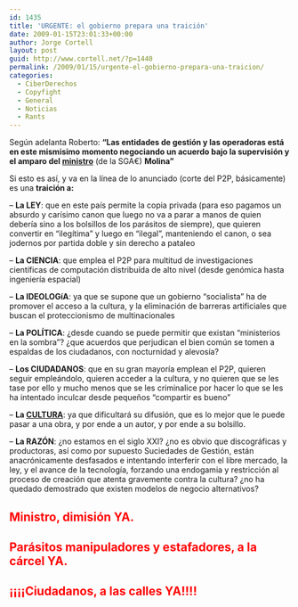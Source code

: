 ```yaml
---
id: 1435
title: 'URGENTE: el gobierno prepara una traición'
date: 2009-01-15T23:01:33+00:00
author: Jorge Cortell
layout: post
guid: http://www.cortell.net/?p=1440
permalink: /2009/01/15/urgente-el-gobierno-prepara-una-traicion/
categories:
  - CiberDerechos
  - Copyfight
  - General
  - Noticias
  - Rants
---
```

Según adelanta Roberto: **&#8220;Las entidades de gestión y las operadoras está en este mismisimo momento negociando un acuerdo bajo la supervisión y el amparo del <a title="http://www.internautas.org/html/5253.html" href="http://www.internautas.org/html/5253.html" target="_blank">ministro</a>** (de la SGA€) **Molina&#8221;**

Si esto es así, y va en la línea de lo anunciado (corte del P2P, básicamente) es una **traición a:**

&#8211; **La LEY**: que en este país permite la copia privada (para eso pagamos un absurdo y carísimo canon que luego no va a parar a manos de quien debería sino a los bolsillos de los parásitos de siempre), que quieren convertir en &#8220;ilegítima&#8221; y luego en &#8220;ilegal&#8221;, manteniendo el canon, o sea jodernos por partida doble y sin derecho a pataleo

&#8211; **La CIENCIA**: que emplea el P2P para multitud de investigaciones científicas de computación distribuída de alto nivel (desde genómica hasta ingeniería espacial)

&#8211; **La IDEOLOGíA**: ya que se supone que un gobierno &#8220;socialista&#8221; ha de promover el acceso a la cultura, y la eliminación de barreras artificiales que buscan el proteccionismo de multinacionales

&#8211; **La POLÍTICA**: ¿desde cuando se puede permitir que existan &#8220;ministerios en la sombra&#8221;? ¿que acuerdos que perjudican el bien común se tomen a espaldas de los ciudadanos, con nocturnidad y alevosía?

&#8211; **Los CIUDADANOS**: que en su gran mayoría emplean el P2P, quieren seguir empleándolo, quieren acceder a la cultura, y no quieren que se les tase por ello y mucho menos que se les criminalice por hacer lo que se les ha intentado inculcar desde pequeños &#8220;compartir es bueno&#8221;

&#8211; **La <a title="http://www.internautas.org/html/5250.html" href="http://www.internautas.org/html/5250.html" target="_blank">CULTURA</a>**: ya que dificultará su difusión, que es lo mejor que le puede pasar a una obra, y por ende a un autor, y por ende a su bolsillo.

&#8211; **La RAZÓN**: ¿no estamos en el siglo XXI? ¿no es obvio que discográficas y productoras, así como por supuesto Suciedades de Gestión, están anacrónicamente desfasados e intentando interferir con el libre mercado, la ley, y el avance de la tecnología, forzando una endogamia y restricción al proceso de creación que atenta gravemente contra la cultura? ¿no ha quedado demostrado que existen modelos de negocio alternativos?

## <span style="color: #ff0000"><strong>Ministro, dimisión YA.</strong></span>

## <span style="color: #ff0000"><strong>Parásitos manipuladores y estafadores, a la cárcel YA.</strong></span>

## <span style="color: #ff0000"><strong>¡¡¡¡Ciudadanos, a las calles YA!!!!</strong></span>